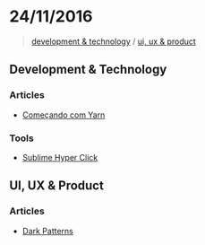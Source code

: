 # 24/11/2016

> [development & technology](#development--technology) / [ui, ux & product](#ui-ux--product)


## Development & Technology

### Articles
- [Começando com Yarn](https://braziljs.org/blog/comecando-com-yarn/)

### Tools
- [Sublime Hyper Click](https://github.com/aziz/SublimeHyperClick)


## UI, UX & Product

### Articles
- [Dark Patterns](http://darkpatterns.org/)